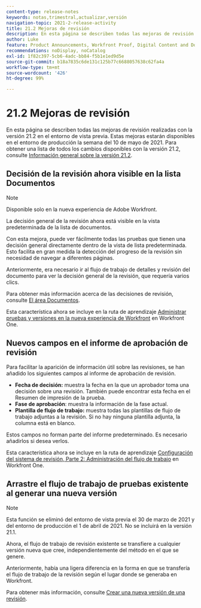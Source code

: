 ```yaml
---
content-type: release-notes
keywords: notas,trimestral,actualizar,versión
navigation-topic: 2021-2-release-activity
title: 21.2 Mejoras de revisión
description: En esta página se describen todas las mejoras de revisión realizadas con la versión 21.2 en el entorno de vista previa. Estas mejoras estarán disponibles en el entorno de producción la semana del 10 de mayo de 2021. Para obtener una lista de todos los cambios disponibles con la versión 21.2, consulte Información general sobre la versión 21.2.
author: Luke
feature: Product Announcements, Workfront Proof, Digital Content and Documents
recommendations: noDisplay, noCatalog
exl-id: 1f82c397-5cb6-4adc-bb84-f5b1e1ed9d5e
source-git-commit: b18a7835c6de131c125b77c6688057638c62fa4a
workflow-type: tm+mt
source-wordcount: '426'
ht-degree: 99%

---
```


# 21.2 Mejoras de revisión

En esta página se describen todas las mejoras de revisión realizadas con la versión 21.2 en el entorno de vista previa. Estas mejoras estarán disponibles en el entorno de producción la semana del 10 de mayo de 2021. Para obtener una lista de todos los cambios disponibles con la versión 21.2, consulte [Información general sobre la versión 21.2](../../../product-announcements/product-releases/21.2-release-activity/21-2-release-overview.md).

## Decisión de la revisión ahora visible en la lista Documentos

>[!NOTE]
>
>Disponible solo en la nueva experiencia de Adobe Workfront.

La decisión general de la revisión ahora está visible en la vista predeterminada de la lista de documentos.

Con esta mejora, puede ver fácilmente todas las pruebas que tienen una decisión general directamente dentro de la vista de lista predeterminada. Esto facilita en gran medida la detección del progreso de la revisión sin necesidad de navegar a diferentes páginas.

Anteriormente, era necesario ir al flujo de trabajo de detalles y revisión del documento para ver la decisión general de la revisión, que requería varios clics.

Para obtener más información acerca de las decisiones de revisión, consulte [El área Documentos](../../../documents/managing-documents/documents-area.md).

Esta característica ahora se incluye en la ruta de aprendizaje [Administrar pruebas y versiones en la nueva experiencia de Workfront](https://experienceleague.adobe.com/es/docs/workfront-learn/tutorials-workfront/home) en Workfront One.

## Nuevos campos en el informe de aprobación de revisión

Para facilitar la aparición de información útil sobre las revisiones, se han añadido los siguientes campos al informe de aprobación de revisión.

* **Fecha de decisión:** muestra la fecha en la que un aprobador toma una decisión sobre una revisión. También puede encontrar esta fecha en el Resumen de impresión de la prueba.
* **Fase de aprobación**: muestra la información de la fase actual.
* **Plantilla de flujo de trabajo:** muestra todas las plantillas de flujo de trabajo adjuntas a la revisión. Si no hay ninguna plantilla adjunta, la columna está en blanco.

Estos campos no forman parte del informe predeterminado. Es necesario añadirlos si desea verlos.

Esta característica ahora se incluye en la ruta de aprendizaje [Configuración del sistema de revisión, Parte 2: Administración del flujo de trabajo](https://experienceleague.adobe.com/es/docs/workfront-learn/tutorials-workfront/home) en Workfront One.

## Arrastre el flujo de trabajo de pruebas existente al generar una nueva versión

>[!NOTE]
>
>Esta función se eliminó del entorno de vista previa el 30 de marzo de 2021 y del entorno de producción el 1 de abril de 2021. No se incluirá en la versión 21.1.

Ahora, el flujo de trabajo de revisión existente se transfiere a cualquier versión nueva que cree, independientemente del método en el que se genere.

Anteriormente, había una ligera diferencia en la forma en que se transfería el flujo de trabajo de la revisión según el lugar donde se generaba en Workfront.

Para obtener más información, consulte [Crear una nueva versión de una revisión](../../../review-and-approve-work/proofing/managing-proofs-within-workfront/create-new-proof-version.md).
